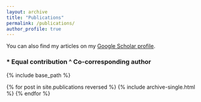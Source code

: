 ```yaml
---
layout: archive
title: "Publications"
permalink: /publications/
author_profile: true
---
```


You can also find my articles on my [Google Scholar profile](http://scholar.google.com/citations?user=hKTUdOoAAAAJ&hl=en&oi=ao).

### \* Equal contribution   ^ Co-corresponding author

{% include base_path %}

{% for post in site.publications reversed %}
  {% include archive-single.html %}
{% endfor %}

